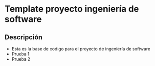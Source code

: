 # Template proyecto ingeniería de software

## Descripción

- Esta es la base de codigo para el proyecto de ingeniería de software
- Prueba 1
- Prueba 2